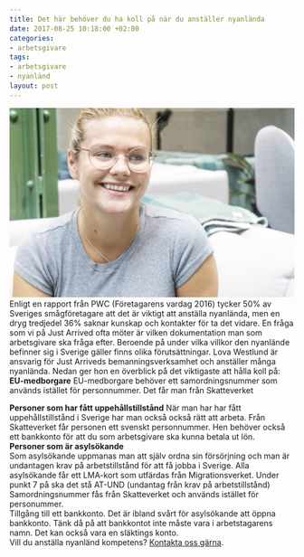 ```yaml
---
title: Det här behöver du ha koll på när du anställer nyanlända
date: 2017-08-25 10:18:00 +02:00
categories:
- arbetsgivare
tags:
- arbetsgivare
- nyanländ
layout: post
---
```


![lova_westlund2.jpg](/uploads/lova_westlund2.jpg)Enligt en rapport från PWC (Företagarens vardag 2016) tycker 50% av Sveriges smågföretagare att det är viktigt att anställa nyanlända, men en dryg tredjedel 36% saknar kunskap och kontakter för ta det vidare. En fråga som vi på Just Arrived ofta möter är vilken dokumentation man som arbetsgivare ska fråga efter. Beroende på under vilka villkor den nyanlände befinner sig i Sverige gäller finns olika förutsättningar. Lova Westlund  är ansvarig för Just Arriveds bemanningsverksamhet och anställer många nyanlända. Nedan ger hon en överblick på det viktigaste att hålla koll på:
\
**EU-medborgare**
EU-medborgare behöver ett samordningsnummer som används istället för personnummer. Det får man från Skatteverket

**Personer som har fått uppehållstillstånd**
När man har har fått uppehållstillstånd i Sverige har man också  också rätt att arbeta. Från Skatteverket får personen ett svenskt personnummer. Hen behöver också ett bankkonto för att du som arbetsgivare ska kunna betala ut lön.
\
**Personer som är asylsökande**\
Som asylsökande uppmanas man att själv ordna sin försörjning och man är undantagen  krav på arbetstillstånd för att få jobba i Sverige. Alla asylsökande får ett LMA-kort som utfärdas från Migrationsverket. Under punkt 7 på ska det stå AT-UND (undantag från krav på arbetstillstånd)
\
Samordningsnummer fås  från Skatteverket och används istället för personummer.
\
Tillgång till ett bankkonto. Det är ibland svårt för asylsökande att öppna bankkonto. Tänk då på att bankkontot inte måste vara i arbetstagarens namn. Det kan också vara en släktings konto.
\
Vill du anställa nyanländ kompetens? [Kontakta oss gärna](https://justarrived.se/company/#post-job-now).